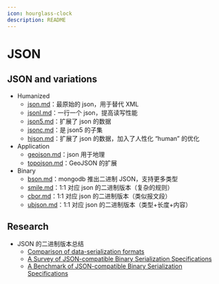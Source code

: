 ```yaml
---
icon: hourglass-clock
description: README
---
```


# JSON

## JSON and variations

* Humanized
  * [json.md](json.md "mention")：最原始的 json，用于替代 XML
  * [jsonl.md](jsonl.md "mention")：一行一个 json，提高读写性能
  * [json5.md](json5.md "mention")：扩展了 json 的数据
  * [jsonc.md](jsonc.md "mention")：是 json5 的子集
  * [hjson.md](hjson.md "mention")：扩展了 json 的数据，加入了人性化 “human” 的优化
* Application
  * [geojson.md](geojson.md "mention")：json 用于地理
  * [topojson.md](topojson.md "mention")：GeoJSON 的扩展
* Binary
  * [bson.md](bson.md "mention")：mongodb 推出二进制 JSON，支持更多类型
  * [smile.md](smile.md "mention")：1:1 对应 json 的二进制版本（复杂的规则）
  * [cbor.md](cbor.md "mention")：1:1 对应 json 的二进制版本（类似报文段）
  * [ubjson.md](ubjson.md "mention")：1:1 对应 json 的二进制版本（类型+长度+内容）

## Research

* JSON 的二进制版本总结
  * [Comparison of data-serialization formats](https://en.wikipedia.org/wiki/Comparison\_of\_data-serialization\_formats)
  * [A Survey of JSON-compatible Binary Serialization Specifications](https://arxiv.org/abs/2201.02089)
  * [A Benchmark of JSON-compatible Binary Serialization Specifications](https://arxiv.org/abs/2201.03051)
